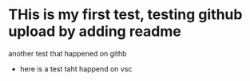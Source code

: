 # THis is my first test, testing github upload by adding readme

another test that happened on githb

* here is a test taht happend on vsc
